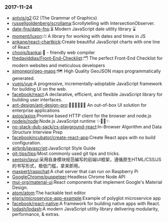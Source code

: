 ### 2017-11-24 
* [antvis/g2](https://github.com//antvis/g2):G2 (The Grammar of Graphics) 
* [russellgoldenberg/scrollama](https://github.com//russellgoldenberg/scrollama):Scrollytelling with IntersectionObserver. 
* [date-fns/date-fns](https://github.com//date-fns/date-fns):⏳ Modern JavaScript date utility library ⌛️ 
* [moment/luxon](https://github.com//moment/luxon):⏱ A library for working with dates and times in JS 
* [ankane/react-chartkick](https://github.com//ankane/react-chartkick):Create beautiful JavaScript charts with one line of React 
* [choojs/bankai](https://github.com//choojs/bankai):🚉 - friendly web compiler 
* [thedaviddias/Front-End-Checklist](https://github.com//thedaviddias/Front-End-Checklist):🗂 The perfect Front-End Checklist for modern websites and meticulous developers 
* [simonepri/geo-maps](https://github.com//simonepri/geo-maps):🗺 High Quality GeoJSON maps programmatically generated. 
* [vuejs/vue](https://github.com//vuejs/vue):A progressive, incrementally-adoptable JavaScript framework for building UI on the web. 
* [facebook/react](https://github.com//facebook/react):A declarative, efficient, and flexible JavaScript library for building user interfaces. 
* [ant-design/ant-design-pro](https://github.com//ant-design/ant-design-pro):👨🏻‍💻👩🏻‍💻 An out-of-box UI solution for enterprise applications 
* [axios/axios](https://github.com//axios/axios):Promise based HTTP client for the browser and node.js 
* [nodejs/node](https://github.com//nodejs/node):Node.js JavaScript runtime ✨🐢🚀✨ 
* [no-stack-dub-sack/cs-playground-react](https://github.com//no-stack-dub-sack/cs-playground-react):In-Browser Algorithm and Data Structure Interview Prep 
* [facebookincubator/create-react-app](https://github.com//facebookincubator/create-react-app):Create React apps with no build configuration. 
* [airbnb/javascript](https://github.com//airbnb/javascript):JavaScript Style Guide 
* [git-tips/tips](https://github.com//git-tips/tips):Most commonly used git tips and tricks. 
* [sentsin/layui](https://github.com//sentsin/layui):采用自身模块规范编写的前端UI框架，遵循原生HTML/CSS/JS的书写形式，极低门槛，拿来即用。 
* [maxpert/raspchat](https://github.com//maxpert/raspchat):A chat server that can run on Raspberry Pi 
* [GoogleChrome/puppeteer](https://github.com//GoogleChrome/puppeteer):Headless Chrome Node API 
* [mui-org/material-ui](https://github.com//mui-org/material-ui):React components that implement Google's Material Design. 
* [atom/atom](https://github.com//atom/atom):The hackable text editor 
* [elgris/microservice-app-example](https://github.com//elgris/microservice-app-example):Example of polyglot microservice app 
* [facebook/react-native](https://github.com//facebook/react-native):A framework for building native apps with React. 
* [lodash/lodash](https://github.com//lodash/lodash):A modern JavaScript utility library delivering modularity, performance, & extras. 
